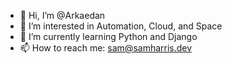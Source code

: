 - 👋 Hi, I’m @Arkaedan
- 👀 I’m interested in Automation, Cloud, and Space
- 🌱 I’m currently learning Python and Django
- 📫 How to reach me: sam@samharris.dev
